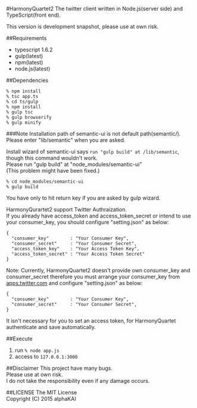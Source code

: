 #HarmonyQuartet2
The twitter client written in Node.js(server side) and TypeScript(front end).  
  
This version is development snapshot, please use at own risk.  
  
  
##Requirements
* typescript 1.6.2  
* gulp(latest)  
* npm(latest)  
* node.js(latest)  
  
  
##Dependencies

```zsh:
% npm install
% tsc app.ts
% cd ts/gulp
% npm install
% gulp tsc
% gulp browserify
% gulp minify
```
  
###Note
Installation path of semantic-ui is not default path(semantic/).  
Please enter "lib/semantic" when you are asked.  
  
Install wizard of semantic-ui says `run "gulp build" at /lib/semantic`, though this command wouldn't work.  
Please run "gulp build" at "node_modules/semantic-ui"  
(This problem might have been fixed.)  

```:zsh
% cd node_modules/semantic-ui  
% gulp build  
```

You have only to hit return key if you are asked by gulp wizard.
  

HarmonyQurartet2 support Twitter Authraization.  
If you already have access_token and access_token_secret or intend to use your consumer_key, you should configure "setting.json" as below:  
```:json
{
  "consumer_key"        : "Your Consumer Key",
  "consumer_secret"     : "Your Consumer Secret",
  "access_token_key"    : "Your Access Token Key",
  "access_token_secret" : "Your Access Token Secret"
}
```

Note: Currently, HarmonyQuartet2 doesn't provide own consumer_key and consumer_secret therefore you must arrange your consumer_key from [apps.twitter.com](https://apps.twitter.com) and configure "setting.json" as below:  
```:json
{
  "consumer_key"        : "Your Consumer Key",
  "consumer_secret"     : "Your Consumer Secret",
}
```
It isn't necessary for you to set an access token, for HarmonyQuartet authenticate and save automatically.  
  
  
##Execute
1. run `% node app.js`  
2. access to `127.0.0.1:3000`  
  
  
##Disclaimer
This project have many bugs.  
Please use at own risk.  
I do not take the responsibility even if any damage occurs.  
  
  
##LICENSE
The MIT License  
Copyright (C) 2015 alphaKAI  
